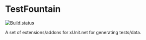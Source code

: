 # TestFountain

[![Build status](https://ci.appveyor.com/api/projects/status/mma5yte20gpt8tuf?svg=true)](https://ci.appveyor.com/project/JaCraig/testfountain)

A set of extensions/addons for xUnit.net for generating tests/data.